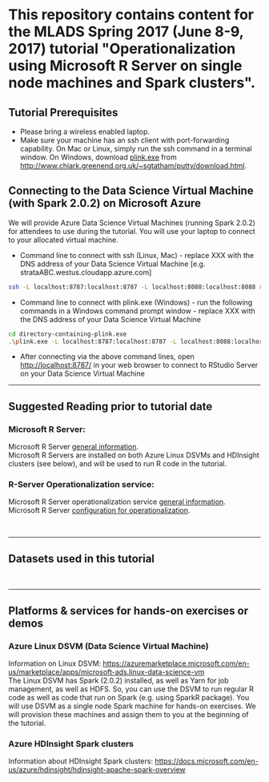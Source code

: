 # This repository contains content for the MLADS Spring 2017 (June 8-9, 2017) tutorial "Operationalization using Microsoft R Server on single node machines and Spark clusters".

## Tutorial Prerequisites
* Please bring a wireless enabled laptop.
* Make sure your machine has an ssh client with port-forwarding capability. On Mac or Linux, simply run the ssh command in a terminal window.
On Windows, download [plink.exe](https://the.earth.li/~sgtatham/putty/latest/x86/plink.exe)
from http://www.chiark.greenend.org.uk/~sgtatham/putty/download.html.

## Connecting to the Data Science Virtual Machine (with Spark 2.0.2) on Microsoft Azure
We will provide Azure Data Science Virtual Machines (running Spark 2.0.2) for attendees to use during the tutorial. You will use your laptop to connect to your allocated virtual machine.

* Command line to connect with ssh (Linux, Mac) - replace XXX with the DNS address of your Data Science Virtual Machine [e.g. strataABC.westus.cloudapp.azure.com]
```bash
ssh -L localhost:8787:localhost:8787 -L localhost:8088:localhost:8088 remoteuser@XXX
```
* Command line to connect with plink.exe (Windows) - run the following commands in a Windows command prompt window - replace XXX with the DNS address of your Data Science Virtual Machine
```bash
cd directory-containing-plink.exe
.\plink.exe -L localhost:8787:localhost:8787 -L localhost:8088:localhost:8088 remoteuser@XXX
```
* After connecting via the above command lines, open [http://localhost:8787/](http://localhost:8787/) in your web browser to connect to RStudio Server on your Data Science Virtual Machine<br>


<hr>


## Suggested Reading prior to tutorial date

### Microsoft R Server: <br>
Microsoft R Server [general information](https://msdn.microsoft.com/en-us/microsoft-r/rserver). <br>
Microsoft R Servers are installed on both Azure Linux DSVMs and HDInsight clusters (see below), and will be used to run R code in the tutorial.

### R-Server Operationalization service: <br>
Microsoft R Server operationalization service [general information](https://msdn.microsoft.com/en-us/microsoft-r/operationalize/about).<br>
Microsoft R Server [configuration for operationalization](https://msdn.microsoft.com/en-us/microsoft-r/operationalize/configuration-initial).

<br>
<hr>

## Datasets used in this tutorial


<br>
<hr>

## Platforms & services for hands-on exercises or demos
### Azure Linux DSVM (Data Science Virtual Machine)
Information on Linux DSVM: https://azuremarketplace.microsoft.com/en-us/marketplace/apps/microsoft-ads.linux-data-science-vm<br>
The Linux DSVM has Spark (2.0.2) installed, as well as Yarn for job management, as well as HDFS. So, you can use the DSVM to run regular R code as well as code that run on Spark (e.g. using SparkR package). You will use DSVM as a single node Spark machine for hands-on exercises. We will provision these machines and assign them to you at the beginning of the tutorial.<br>

### Azure HDInsight Spark clusters
Information about HDInsight Spark clusters: https://docs.microsoft.com/en-us/azure/hdinsight/hdinsight-apache-spark-overview<br>

